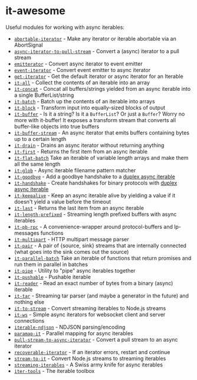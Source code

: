 # it-awesome

Useful modules for working with async iterables:

* [`abortable-iterator`](https://github.com/alanshaw/abortable-iterator) - Make any iterator or iterable abortable via an AbortSignal
* [`async-iterator-to-pull-stream`](https://github.com/alanshaw/async-iterator-to-pull-stream) - Convert a (async) iterator to a pull stream
* [`emitterator`](https://github.com/alanshaw/emitterator) - Convert async iterator to event emitter
* [`event-iterator`](https://github.com/rolftimmermans/event-iterator) - Convert event emitter to async iterator
* [`get-iterator`](https://github.com/alanshaw/get-iterator) - Get the default iterator or async iterator for an Iterable
* [`it-all`](https://github.com/achingbrain/it/blob/master/packages/it-all) - Collect the contents of an iterable into an array
* [`it-concat`](https://github.com/alanshaw/it-concat) - Concat all buffers/strings yielded from an async iterable into a single BufferList/string
* [`it-batch`](https://github.com/achingbrain/it/blob/master/packages/it-batch) - Batch up the contents of an iterable into arrays
* [`it-block`](https://github.com/alanshaw/it-block) - Transform input into equally-sized blocks of output
* [`it-buffer`](https://github.com/mkg20001/it-buffer) - Is it a string? Is it a `BufferList`? Or just a `Buffer`? Worry no more with it-buffer! It exposes a transform stream that converts all buffer-like objects into true buffers
* [`it-buffer-stream`](https://github.com/achingbrain/it/blob/master/packages/it-buffer-stream) - An async iterator that emits buffers containing bytes up to a certain length
* [`it-drain`](https://github.com/achingbrain/it/tree/master/packages/it-drain) - Drains an async iterator without returning anything
* [`it-first`](https://github.com/achingbrain/it/blob/master/packages/it-first) - Returns the first item from an async iterable
* [`it-flat-batch`](https://github.com/achingbrain/it/blob/master/packages/it-flat-batch) Take an iterable of variable length arrays and make them all the same length
* [`it-glob`](https://github.com/achingbrain/it/blob/master/packages/it-glob) - Async iterable filename pattern matcher
* [`it-goodbye`](https://github.com/alanshaw/it-goodbye) - Add a goodbye handshake to a [duplex async iterable](https://gist.github.com/alanshaw/591dc7dd54e4f99338a347ef568d6ee9#duplex-it)
* [`it-handshake`](https://github.com/jacobheun/it-handshake) - Create handshakes for binary protocols with [duplex async iterable](https://gist.github.com/alanshaw/591dc7dd54e4f99338a347ef568d6ee9#duplex-it)
* [`it-keepalive`](https://github.com/alanshaw/it-keepalive) - Keep an async iterable alive by yielding a value if it doesn't yield a value before the timeout
* [`it-last`](https://github.com/achingbrain/it/blob/master/packages/it-last) - Returns the last item from an async iterable
* [`it-length-prefixed`](https://github.com/alanshaw/it-length-prefixed) - Streaming length prefixed buffers with async iterables
* [`it-pb-rpc`](https://github.com/mkg20001/it-pb-rpc) - A convenience-wrapper around protocol-buffers and lp-messages functions
* [`it-multipart`](https://github.com/achingbrain/it/blob/master/packages/it-multipart) - HTTP multipart message parser
* [`it-pair`](https://github.com/alanshaw/it-pair) - A pair of {source, sink} streams that are internally connected (what goes into the sink comes out the source)
* [`it-parallel-batch`](https://github.com/achingbrain/it/blob/master/packages/it-parallel-batch) Take an iterable of functions that return promises and run them in parallel in batches
* [`it-pipe`](https://github.com/alanshaw/it-pipe) - Utility to "pipe" async iterables together
* [`it-pushable`](https://github.com/alanshaw/it-pushable) - Pushable iterable
* [`it-reader`](https://github.com/alanshaw/it-reader) - Read an exact number of bytes from a binary (async) iterable
* [`it-tar`](https://github.com/alanshaw/it-tar) - Streaming tar parser (and maybe a generator in the future) and nothing else
* [`it-to-stream`](https://github.com/alanshaw/it-to-stream) - Convert streaming iterables to Node.js streams
* [`it-ws`](https://github.com/alanshaw/it-ws) - Simple async iterators for websocket client and server connections
* [`iterable-ndjson`](https://github.com/alanshaw/iterable-ndjson) - NDJSON parsing/encoding
* [`paramap-it`](https://github.com/alanshaw/paramap-it) - Parallel mapping for async iterables
* [`pull-stream-to-async-iterator`](https://github.com/alanshaw/pull-stream-to-async-iterator) - Convert a pull stream to an async iterator
* [`recoverable-iterator`](https://github.com/alanshaw/recoverable-iterator) - If an iterator errors, restart and continue
* [`stream-to-it`](https://github.com/alanshaw/stream-to-it) - Convert Node.js streams to streaming iterables
* [`streaming-iterables`](https://github.com/bustle/streaming-iterables) - A Swiss army knife for async iterables
* [`iter-tools`](https://github.com/iter-tools/iter-tools) - The iterable toolbox
